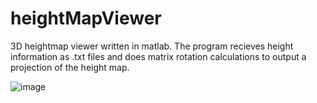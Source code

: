 # heightMapViewer
3D heightmap viewer written in matlab. The program recieves height information as .txt files and does matrix rotation calculations to output a projection of the height map.

![image](https://github.com/Phuc-Nguyenn/heightMapViewer/assets/109639512/fe79d611-0436-46c1-8d7c-c2523f116780)
